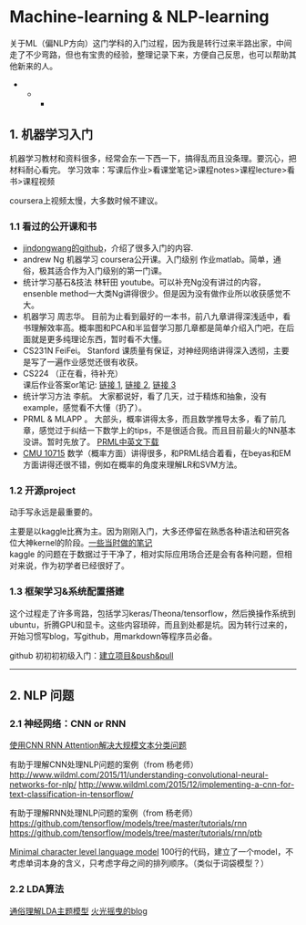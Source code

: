 # Machine-learning & NLP-learning

关于ML（偏NLP方向）这门学科的入门过程，因为我是转行过来半路出家，中间走了不少弯路，但也有宝贵的经验，整理记录下来，方便自己反思，也可以帮助其他新来的人。
- - -  
## 1. 机器学习入门  

机器学习教材和资料很多，经常会东一下西一下，搞得乱而且没条理。要沉心，把材料耐心看完。
学习效率：写课后作业>看课堂笔记>课程notes>课程lecture>看书>课程视频   

coursera上视频太慢，大多数时候不建议。

### 1.1 看过的公开课和书
- [jindongwang的github](https://github.com/jindongwang/MachineLearning)，介绍了很多入门的内容.  
- andrew Ng 机器学习 coursera公开课。入门级别 作业matlab。简单，通俗，极其适合作为入门级别的第一门课。
- 统计学习基石&技法 林轩田 youtube。可以补充Ng没有讲过的内容，ensenble method一大类Ng讲得很少。但是因为没有做作业所以收获感觉不大。
- 机器学习 周志华。 目前为止看到最好的一本书，前八九章讲得深浅适中，看书理解效率高。概率图和PCA和半监督学习那几章都是简单介绍入门吧，在后面就是更多纯理论东西，暂时看不大懂。
- CS231N FeiFei。 Stanford 课质量有保证，对神经网络讲得深入透彻，主要是写了一遍作业感觉还很有收获。
- CS224 （正在看，待补充）   
课后作业答案or笔记: [链接 1](https://github.com/bogatyy/cs224d), [链接 2](http://blog.csdn.net/han_xiaoyang/article/details/51760923), [链接 3](  https://wugh.github.io/posts/2016/02/cs224d-notes1-word2vec/)   
- 统计学习方法 李航。 大家都说好，看了几天，过于精炼和抽象，没有example，感觉看不大懂（扔了）。
- PRML & MLAPP 。 大部头，概率讲得太多，而且数学推导太多，看了前几章，感觉过于纠结一下数学上的tips，不是很适合我。而且目前最火的NN基本没讲。暂时先放了。 [PRML中英文下载](http://ddl.escience.cn/f/Iwoo#)
- [CMU 10715](https://www.cs.cmu.edu/~epxing/Class/10715/) 数学（概率方面）讲得很多，和PRML结合着看，在beyas和EM方面讲得还很不错，例如在概率的角度来理解LR和SVM方法。


### 1.2 开源project

动手写永远是最重要的。   

主要是以kaggle比赛为主。因为刚刚入门，大多还停留在熟悉各种语法和研究各位大神kernel的阶段。[一些当时做的笔记](https://github.com/liufeng900204/Kaggle-Notebook/wiki)   
kaggle 的问题在于数据过于干净了，相对实际应用场合还是会有各种问题，但相对来说，作为初学者已经很好了。

### 1.3 框架学习&系统配置搭建

这个过程走了许多弯路，包括学习keras/Theona/tensorflow，然后换操作系统到ubuntu，折腾GPU和显卡。这些内容琐碎，而且到处都是坑。因为转行过来的，开始习惯写blog，写github，用markdown等程序员必备。

github 初初初初级入门：[建立项目&push&pull](http://blog.csdn.net/tina_ttl/article/details/51326684)   

- - -


## 2. NLP 问题

### 2.1 神经网络：CNN or RNN   

[使用CNN RNN Attention解决大规模文本分类问题](http://www.sohu.com/a/130492867_642762)

有助于理解CNN处理NLP问题的案例（from 杨老师）   
http://www.wildml.com/2015/11/understanding-convolutional-neural-networks-for-nlp/
http://www.wildml.com/2015/12/implementing-a-cnn-for-text-classification-in-tensorflow/

有助于理解RNN处理NLP问题的案例（from 杨老师）    
https://github.com/tensorflow/models/tree/master/tutorials/rnn   
https://github.com/tensorflow/models/tree/master/tutorials/rnn/ptb

[Minimal character level language model](https://github.com/weixsong/min-char-rnn)
100行的代码，建立了一个model，不考虑单词本身的含义，只考虑字母之间的排列顺序。（类似于词袋模型？）

 
### 2.2 LDA算法   

[通俗理解LDA主题模型](http://blog.csdn.net/v_july_v/article/details/41209515)
[火光摇曳的blog](http://www.flickering.cn/tag/lda/)
